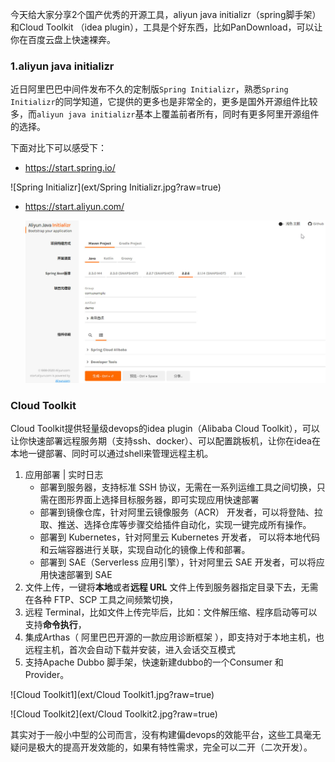 今天给大家分享2个国产优秀的开源工具，aliyun java initializr（spring脚手架）和Cloud Toolkit （idea plugin），工具是个好东西，比如PanDownload，可以让你在百度云盘上快速裸奔。

### 1.aliyun java initializr

近日阿里巴巴中间件发布不久的定制版`Spring Initializr`，熟悉`Spring Initializr`的同学知道，它提供的更多也是非常全的，更多是国外开源组件比较多，而`aliyun java initializr`基本上覆盖前者所有，同时有更多阿里开源组件的选择。

下面对比下可以感受下：

- https://start.spring.io/

![Spring Initializr](ext/Spring Initializr.jpg?raw=true)

- https://start.aliyun.com/

  ![start.aliyun](ext/start.aliyun.jpg?raw=true)



### Cloud Toolkit

Cloud Toolkit提供轻量级devops的idea plugin（Alibaba Cloud Toolkit），可以让你快速部署远程服务期（支持ssh、docker）、可以配置跳板机，让你在idea在本地一键部署、同时可以通过shell来管理远程主机。

1. 应用部署 | 实时日志
   - 部署到服务器，支持标准 SSH 协议，无需在一系列运维工具之间切换，只需在图形界面上选择目标服务器，即可实现应用快速部署
   - 部署到镜像仓库，针对阿里云镜像服务（ACR） 开发者，可以将登陆、拉取、推送、选择仓库等步骤交给插件自动化，实现一键完成所有操作。
   - 部署到 Kubernetes，针对阿里云 Kubernetes 开发者， 可以将本地代码和云端容器进行关联，实现自动化的镜像上传和部署。
   - 部署到 SAE（Serverless 应用引擎），针对阿里云 SAE 开发者，可以将应用快速部署到 SAE
2. 文件上传，一键将**本地**或者**远程 URL** 文件上传到服务器指定目录下去，无需在各种 FTP、SCP 工具之间频繁切换，
3. 远程 Terminal，比如文件上传完毕后，比如：文件解压缩、程序启动等可以支持**命令执行**，
4. 集成Arthas（ 阿里巴巴开源的一款应用诊断框架 ），即支持对于本地主机，也远程主机，首次会自动下载并安装，进入会话交互模式
5. 支持Apache Dubbo 脚手架，快速新建dubbo的一个Consumer 和 Provider。

 ![Cloud Toolkit1](ext/Cloud Toolkit1.jpg?raw=true)

![Cloud Toolkit2](ext/Cloud Toolkit2.jpg?raw=true)

其实对于一般小中型的公司而言，没有构建偏devops的效能平台，这些工具毫无疑问是极大的提高开发效能的，如果有特性需求，完全可以二开（二次开发）。

